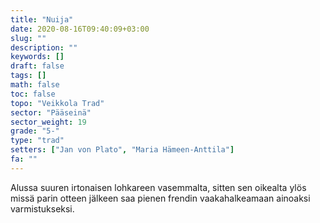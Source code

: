 ```yaml
---
title: "Nuija"
date: 2020-08-16T09:40:09+03:00
slug: ""
description: ""
keywords: []
draft: false
tags: []
math: false
toc: false
topo: "Veikkola Trad"
sector: "Pääseinä"
sector_weight: 19
grade: "5-"
type: "trad"
setters: ["Jan von Plato", "Maria Hämeen-Anttila"]
fa: ""
---
```


Alussa suuren irtonaisen lohkareen vasemmalta, sitten sen oikealta ylös missä parin otteen jälkeen saa pienen frendin vaakahalkeamaan ainoaksi varmistukseksi.
